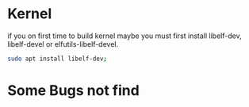 # Kernel

if you on first time to build kernel maybe you must first install libelf-dev, libelf-devel or elfutils-libelf-devel.

```sh
sudo apt install libelf-dev;
```

# Some Bugs not find


